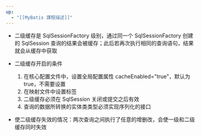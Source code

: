 ```yaml
---
up:
  - "[[MyBatis 課程描述]]"
---
```

- 二级缓存是 SqlSessionFactory 级别，通过同一个 SqlSessionFactory 创建的 SqlSession 查询的结果会被缓存；此后若再次执行相同的查询语句，结果就会从缓存中获取

- 二级缓存开启的条件
    1.  在核心配置文件中，设置全局配置属性 cacheEnabled="true"，默认为 true，不需要设置
    2.  在映射文件中设置标签<cache />
    3.  二级缓存必须在 SqlSession 关闭或提交之后有效
    4.  查询的数据所转换的实体类类型必须实现序列化的接口

- 使二级缓存失效的情况：两次查询之间执行了任意的增删改，会使一级和二级缓存同时失效